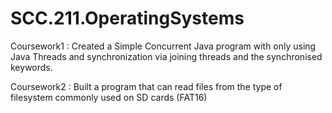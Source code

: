 # SCC.211.OperatingSystems
Coursework1 : Created a Simple Concurrent Java program with only using Java Threads and synchronization via joining threads and the synchronised keywords.

Coursework2 : Built a program that can read files from the type of filesystem commonly used on SD cards (FAT16)
